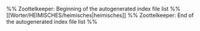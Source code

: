 %% Zoottelkeeper: Beginning of the autogenerated index file list  %%
 [[Worter/HEIMISCHES/heimisches|heimisches]]
%% Zoottelkeeper: End of the autogenerated index file list  %%
